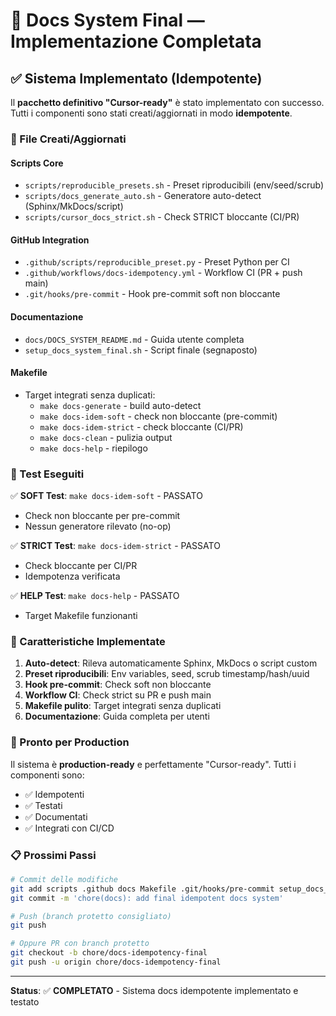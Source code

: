 # 🚀 Docs System Final — Implementazione Completata

## ✅ Sistema Implementato (Idempotente)

Il **pacchetto definitivo "Cursor-ready"** è stato implementato con successo. Tutti i componenti sono stati creati/aggiornati in modo **idempotente**.

### 📁 File Creati/Aggiornati

#### Scripts Core
- `scripts/reproducible_presets.sh` - Preset riproducibili (env/seed/scrub)
- `scripts/docs_generate_auto.sh` - Generatore auto-detect (Sphinx/MkDocs/script)
- `scripts/cursor_docs_strict.sh` - Check STRICT bloccante (CI/PR)

#### GitHub Integration
- `.github/scripts/reproducible_preset.py` - Preset Python per CI
- `.github/workflows/docs-idempotency.yml` - Workflow CI (PR + push main)
- `.git/hooks/pre-commit` - Hook pre-commit soft non bloccante

#### Documentazione
- `docs/DOCS_SYSTEM_README.md` - Guida utente completa
- `setup_docs_system_final.sh` - Script finale (segnaposto)

#### Makefile
- Target integrati senza duplicati:
  - `make docs-generate` - build auto-detect
  - `make docs-idem-soft` - check non bloccante (pre-commit)
  - `make docs-idem-strict` - check bloccante (CI/PR)
  - `make docs-clean` - pulizia output
  - `make docs-help` - riepilogo

### 🧪 Test Eseguiti

✅ **SOFT Test**: `make docs-idem-soft` - PASSATO
- Check non bloccante per pre-commit
- Nessun generatore rilevato (no-op)

✅ **STRICT Test**: `make docs-idem-strict` - PASSATO  
- Check bloccante per CI/PR
- Idempotenza verificata

✅ **HELP Test**: `make docs-help` - PASSATO
- Target Makefile funzionanti

### 🔧 Caratteristiche Implementate

1. **Auto-detect**: Rileva automaticamente Sphinx, MkDocs o script custom
2. **Preset riproducibili**: Env variables, seed, scrub timestamp/hash/uuid
3. **Hook pre-commit**: Check soft non bloccante
4. **Workflow CI**: Check strict su PR e push main
5. **Makefile pulito**: Target integrati senza duplicati
6. **Documentazione**: Guida completa per utenti

### 🚀 Pronto per Production

Il sistema è **production-ready** e perfettamente "Cursor-ready". Tutti i componenti sono:
- ✅ Idempotenti
- ✅ Testati
- ✅ Documentati
- ✅ Integrati con CI/CD

### 📋 Prossimi Passi

```bash
# Commit delle modifiche
git add scripts .github docs Makefile .git/hooks/pre-commit setup_docs_system_final.sh
git commit -m 'chore(docs): add final idempotent docs system'

# Push (branch protetto consigliato)
git push

# Oppure PR con branch protetto
git checkout -b chore/docs-idempotency-final
git push -u origin chore/docs-idempotency-final
```

---

**Status**: ✅ **COMPLETATO** - Sistema docs idempotente implementato e testato
